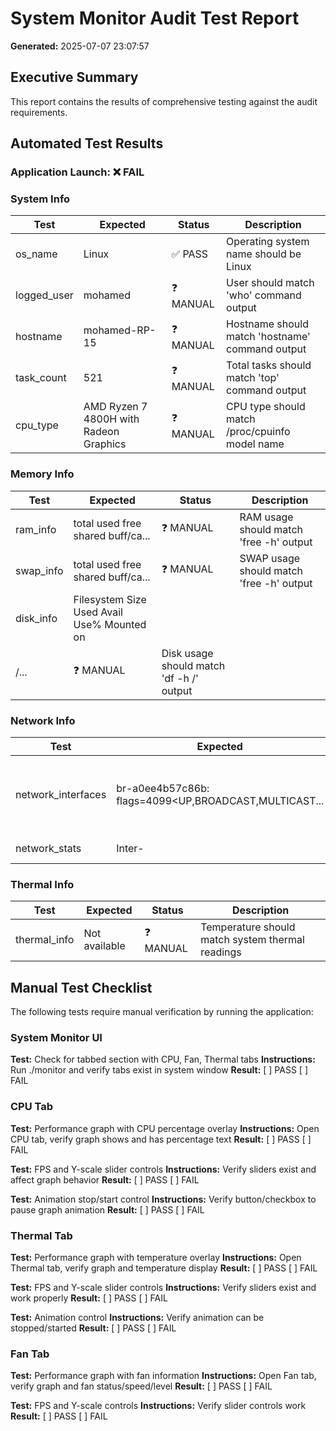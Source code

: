 # System Monitor Audit Test Report

**Generated:** 2025-07-07 23:07:57

## Executive Summary

This report contains the results of comprehensive testing against the audit requirements.

## Automated Test Results

### Application Launch: ❌ FAIL

### System Info

| Test | Expected | Status | Description |
|------|----------|--------|-------------|
| os_name | Linux | ✅ PASS | Operating system name should be Linux |
| logged_user | mohamed | ❓ MANUAL | User should match 'who' command output |
| hostname | mohamed-RP-15 | ❓ MANUAL | Hostname should match 'hostname' command output |
| task_count | 521 | ❓ MANUAL | Total tasks should match 'top' command output |
| cpu_type | AMD Ryzen 7 4800H with Radeon Graphics | ❓ MANUAL | CPU type should match /proc/cpuinfo model name |

### Memory Info

| Test | Expected | Status | Description |
|------|----------|--------|-------------|
| ram_info | total        used        free      shared  buff/ca... | ❓ MANUAL | RAM usage should match 'free -h' output |
| swap_info | total        used        free      shared  buff/ca... | ❓ MANUAL | SWAP usage should match 'free -h' output |
| disk_info | Filesystem      Size  Used Avail Use% Mounted on
/... | ❓ MANUAL | Disk usage should match 'df -h /' output |

### Network Info

| Test | Expected | Status | Description |
|------|----------|--------|-------------|
| network_interfaces | br-a0ee4b57c86b: flags=4099<UP,BROADCAST,MULTICAST... | ❓ MANUAL | Network interfaces should match 'ifconfig' output |
| network_stats | Inter-|   Receive                                 ... | ❓ MANUAL | Network RX/TX stats should match /proc/net/dev |

### Thermal Info

| Test | Expected | Status | Description |
|------|----------|--------|-------------|
| thermal_info | Not available | ❓ MANUAL | Temperature should match system thermal readings |

## Manual Test Checklist

The following tests require manual verification by running the application:

### System Monitor UI

**Test:** Check for tabbed section with CPU, Fan, Thermal tabs
**Instructions:** Run ./monitor and verify tabs exist in system window
**Result:** [ ] PASS [ ] FAIL

### CPU Tab

**Test:** Performance graph with CPU percentage overlay
**Instructions:** Open CPU tab, verify graph shows and has percentage text
**Result:** [ ] PASS [ ] FAIL

**Test:** FPS and Y-scale slider controls
**Instructions:** Verify sliders exist and affect graph behavior
**Result:** [ ] PASS [ ] FAIL

**Test:** Animation stop/start control
**Instructions:** Verify button/checkbox to pause graph animation
**Result:** [ ] PASS [ ] FAIL

### Thermal Tab

**Test:** Performance graph with temperature overlay
**Instructions:** Open Thermal tab, verify graph and temperature display
**Result:** [ ] PASS [ ] FAIL

**Test:** FPS and Y-scale slider controls
**Instructions:** Verify sliders exist and work properly
**Result:** [ ] PASS [ ] FAIL

**Test:** Animation control
**Instructions:** Verify animation can be stopped/started
**Result:** [ ] PASS [ ] FAIL

### Fan Tab

**Test:** Performance graph with fan information
**Instructions:** Open Fan tab, verify graph and fan status/speed/level
**Result:** [ ] PASS [ ] FAIL

**Test:** FPS and Y-scale controls
**Instructions:** Verify slider controls work
**Result:** [ ] PASS [ ] FAIL


